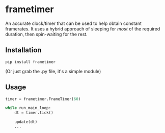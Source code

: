 # frametimer

An accurate clock/timer that can be used to help obtain constant framerates. It uses a hybrid approach of sleeping for *most* of the required duration, then spin-waiting for the rest.

## Installation

```pip install frametimer```

(Or just grab the .py file, it's a simple module)

## Usage

```python
timer = frametimer.FrameTimer(60)

while run_main_loop:
	dt = timer.tick()

	update(dt)
	...
```
